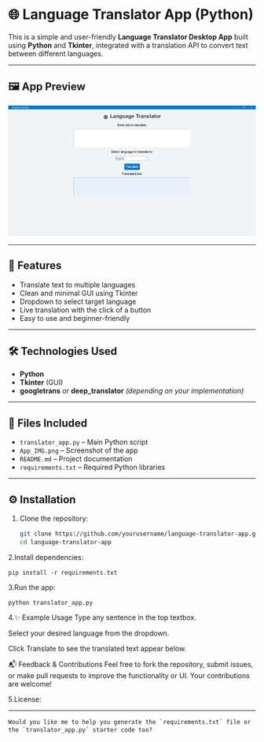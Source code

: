 # 🌐 Language Translator App (Python)

This is a simple and user-friendly **Language Translator Desktop App** built using **Python** and **Tkinter**, integrated with a translation API to convert text between different languages.

---

## 🖼️ App Preview

![App Preview](https://github.com/dineshrk2005/Language_Translator/blob/main/Language_Translator/image/App_IMG.png?raw=true)

---

## 🚀 Features

- Translate text to multiple languages  
- Clean and minimal GUI using Tkinter  
- Dropdown to select target language  
- Live translation with the click of a button  
- Easy to use and beginner-friendly

---

## 🛠️ Technologies Used

- **Python**  
- **Tkinter** (GUI)  
- **googletrans** or **deep_translator** *(depending on your implementation)*

---

## 📁 Files Included

- `translator_app.py` – Main Python script  
- `App_IMG.png` – Screenshot of the app  
- `README.md` – Project documentation  
- `requirements.txt` – Required Python libraries

---

## ⚙️ Installation

1. Clone the repository:
   ```bash
   git clone https://github.com/yourusername/language-translator-app.git
   cd language-translator-app
2.Install dependencies:

    pip install -r requirements.txt
3.Run the app:

    python translator_app.py
   
4.✨ Example Usage
    Type any sentence in the top textbox.

   Select your desired language from the dropdown.

   Click Translate to see the translated text appear below.

📬 Feedback & Contributions
Feel free to fork the repository, submit issues, or make pull requests to improve the functionality or UI. Your contributions are welcome!

 5.License:
 
---

    Would you like me to help you generate the `requirements.txt` file or the `translator_app.py` starter code too?



